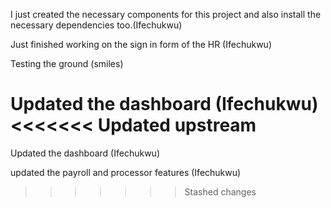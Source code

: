 I just created the necessary components for this project and also install the necessary dependencies too.(Ifechukwu)

<!-- ----------------------------------------- SECOND PUSH --------------------------------------------- -->

Just finished working on the sign in form of the HR (Ifechukwu)

<!-- ----------------------------------------- THIRD PUSH --------------------------------------------- -->

Testing the ground (smiles)

<!-- ----------------------------------------- Fourth PUSH --------------------------------------------- -->
Updated the dashboard (Ifechukwu)
<<<<<<< Updated upstream
=======

<!-- ----------------------------------------- fifth PUSH --------------------------------------------- -->
Updated the dashboard (Ifechukwu)

<!-- ----------------------------------------- sixth PUSH --------------------------------------------- -->
updated the payroll and processor features (Ifechukwu)
>>>>>>> Stashed changes
